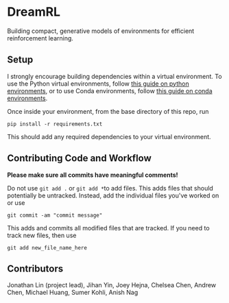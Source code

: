 # DreamRL
Building compact, generative models of environments for efficient reinforcement learning.

## Setup
I strongly encourage building dependencies within a virtual environment. To use the Python virtual environments, follow [this guide on python environments](https://uoa-eresearch.github.io/eresearch-cookbook/recipe/2014/11/26/python-virtual-env/), or to use Conda environments, follow [this guide on conda environments](https://conda.io/docs/user-guide/tasks/manage-environments.html).

Once inside your environment, from the base directory of this repo, run

```
pip install -r requirements.txt
```
This should add any required dependencies to your virtual environment.

## Contributing Code and Workflow
**Please make sure all commits have meaningful comments!**

Do not use `git add .` or `git add *`to add files. This adds files that should potentially be untracked. 
Instead, add the individual files you've worked on or use
```
git commit -am "commit message"
```
This adds and commits all modified files that are tracked. If you need to track new files, then use
```
git add new_file_name_here
```

## Contributors
Jonathan Lin (project lead), Jihan Yin, Joey Hejna, Chelsea Chen, Andrew Chen, Michael Huang, Sumer Kohli, Anish Nag